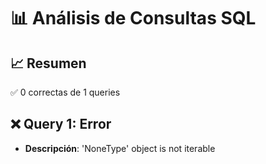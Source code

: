 # 📊 Análisis de Consultas SQL


## 📈 Resumen
✅ 0 correctas de 1 queries

## ❌ Query 1: Error
- **Descripción**: 'NoneType' object is not iterable

